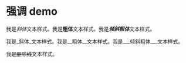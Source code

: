 # 强调 demo

我是*斜体*文本样式。我是**粗体**文本样式。我是***倾斜粗体***文本样式。

我是_斜体_文本样式。我是__粗体__文本样式。我是___倾斜粗体___文本样式。

我是~~删除线~~文本样式。